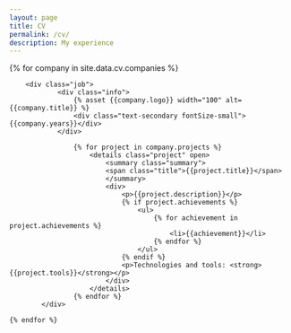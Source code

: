 ```yaml
---
layout: page
title: CV
permalink: /cv/
description: My experience
---
```


<div class="jobs">
    {% for company in site.data.cv.companies %}

        <div class="job">
                <div class="info">
                    {% asset {{company.logo}} width="100" alt={{company.title}} %}
                    <div class="text-secondary fontSize-small">{{company.years}}</div>
                </div>

                    {% for project in company.projects %}
                        <details class="project" open>
                            <summary class="summary">
                            <span class="title">{{project.title}}</span>
                            </summary>
                            <div>
                                <p>{{project.description}}</p>
                                {% if project.achievements %}
                                    <ul>
                                        {% for achievement in project.achievements %}
                                            <li>{{achievement}}</li>
                                        {% endfor %}
                                    </ul>
                                {% endif %}
                                <p>Technologies and tools: <strong>{{project.tools}}</strong></p>
                            </div>
                        </details>
                    {% endfor %}
            </div>

    {% endfor %}

</div>
